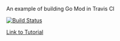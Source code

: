 An example of building Go Mod in Travis CI

[![Build Status](https://travis-ci.com/eexe1/go-module-example.svg?branch=master)](https://travis-ci.com/eexe1/go-module-example)

[Link to Tutorial]()